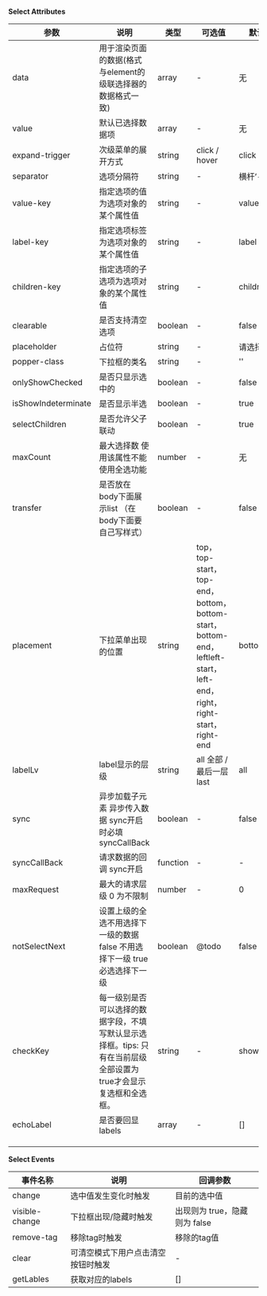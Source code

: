**Select Attributes**

| 参数                | 说明                                                         | 类型     | 可选值                                                       | 默认值   |
| ------------------- | ------------------------------------------------------------ | -------- | ------------------------------------------------------------ | -------- |
| data                | 用于渲染页面的数据(格式与element的级联选择器的数据格式一致)  | array    | -                                                            | 无       |
| value               | 默认已选择数据项                                             | array    | -                                                            | 无       |
| expand-trigger      | 次级菜单的展开方式                                           | string   | click / hover                                                | click    |
| separator           | 选项分隔符                                                   | string   | -                                                            | 横杆’-’  |
| value-key           | 指定选项的值为选项对象的某个属性值                           | string   | -                                                            | value    |
| label-key           | 指定选项标签为选项对象的某个属性值                           | string   | -                                                            | label    |
| children-key        | 指定选项的子选项为选项对象的某个属性值                       | string   | -                                                            | children |
| clearable           | 是否支持清空选项                                             | boolean  | -                                                            | false    |
| placeholder         | 占位符                                                       | string   | -                                                            | 请选择   |
| popper-class        | 下拉框的类名                                                 | string   | -                                                            | ''       |
| onlyShowChecked     | 是否只显示选中的                                             | boolean  | -                                                            | false    |
| isShowIndeterminate | 是否显示半选                                                 | boolean  | -                                                            | true     |
| selectChildren      | 是否允许父子联动                                             | boolean  | -                                                            | true     |
| maxCount            | 最大选择数 使用该属性不能使用全选功能                                                   | number   | -                                                            | 无       |
| transfer            | 是否放在body下面展示list （在body下面要自己写样式）          | boolean  | -                                                            | false    |
| placement           | 下拉菜单出现的位置 | string   | top，top-start，top-end，bottom，bottom-start，bottom-end，leftleft-start，left-end，right，right-start，right-end | bottom   |
| labelLv             | label显示的层级                                              | string   | all  全部 / 最后一层 last                                    | all      |
| sync                | 异步加载子元素 异步传入数据 sync开启时必填syncCallBack       | boolean  | -                                                            | false    |
| syncCallBack        | 请求数据的回调 sync开启                                      | function | -                                                            | -        |
| maxRequest          | 最大的请求层级 0 为不限制                                    | number  | -                                                            | 0        |
| notSelectNext       | 设置上级的全选不用选择下一级的数据 false 不用选择下一级 true 必选选择下一级 | boolean | @todo                                                        | false    |
| checkKey                     |  每一级别是否可以选择的数据字段，不填写默认显示选择框。tips: 只有在当前层级全部设置为true才会显示复选框和全选框。           | string | - | showCheck |
| echoLabel | 是否要回显labels | array | - | [] |
|                     |                                                              |          |                                                              |          |
|                     |                                                              |          |                                                              |          |
|                     |                                                              |          |                                                              |          |

**Select Events**

| 事件名称       | 说明                               | 回调参数                      |
| -------------- | ---------------------------------- | ----------------------------- |
| change         | 选中值发生变化时触发               | 目前的选中值                  |
| visible-change | 下拉框出现/隐藏时触发              | 出现则为 true，隐藏则为 false |
| remove-tag     | 移除tag时触发                      | 移除的tag值                   |
| clear          | 可清空模式下用户点击清空按钮时触发 | -                             |
| getLables      | 获取对应的labels                   | []                            |
